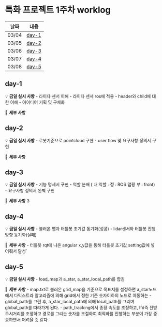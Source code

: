# 특화 프로젝트 1주차 worklog

|날짜|내용|
|:---:|:---:|
|03/04|[day-1](#day-1)|
|03/05|[day-2](#day-2)|
|03/06|[day-3](#day-3)|
|03/07|[day-4](#day-4)|
|03/08|[day-5](#day-5)|


## day-1

💡 **금일 실시 사항**
    - 라이다 센서 이해
    - 라이다 센서 ros에 적용
    - header와 child에 대한 이해
    - 아이디어 기획 및 구체화

📜 **세부 사항**

    


## day-2

💡 **금일 실시 사항**
    - 로봇기준으로 pointcloud 구현
    - user flow 및 요구사항 정의서 구현


📜 **세부 사항**

## day-3

💡 **금일 실시 사항**
    - 기능 명세서 구현
    - 역할 분배 ( 내 역할 : 정 : ROS 맵핑 부 : front)
    - 요구사항 정의서 완벽 구현

📜 **세부 사항**
3


## day-4

💡 **금일 실시 사항**
    - 불러온 맵과 터틀봇 초기값 동기화(성공)
    - lidar센서와 터틀봇 진행방향 동기화(실패)


📜 **세부 사항**
    - 터틀봇 rqt에 나온 angular x,y값을 통해 터틀봇 초기값 setting값에 넣어줘서 달성`  


## day-5

💡 **금일 실시 사항**
    - load_map과 a_star, a_star_local_path를 합침
    


📜 **세부 사항**
    - map.txt로 불러온 grid_map을 기준으로 목표지를 설정하면 a_star노드에서 다익스트라 알고리즘에 의해 grid에서 정한 기준 숫자이하의 노드로 이동하는
    - global_path를 그린 후, a_star_local_path에 의해 local_path를 그리며 global_path를 따라가게 된다.
    - path_tracking에서 종횡 속도를 조정하고, lfd즉 전방주시거리를 조정하고 경로를 그리는 숫자를 조절하여 최적화를 진행하는 부분이 가장 중요하면서 어려울 것 같다. 